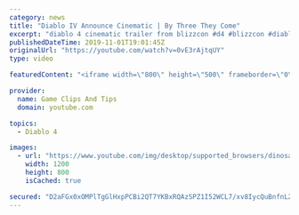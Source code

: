 ```yaml
---
category: news
title: "Diablo IV Announce Cinematic | By Three They Come"
excerpt: "diablo 4 cinematic trailer from blizzcon #d4 #blizzcon #diablo."
publishedDateTime: 2019-11-01T19:01:45Z
originalUrl: "https://youtube.com/watch?v=0vE3rAjtqUY"
type: video

featuredContent: "<iframe width=\"800\" height=\"500\" frameborder=\"0\" src=\"https://www.youtube.com/embed/0vE3rAjtqUY\" allow=\"accelerometer; autoplay; encrypted-media; gyroscope; picture-in-picture\" allowfullscreen></iframe>"

provider:
  name: Game Clips And Tips
  domain: youtube.com

topics:
  - Diablo 4

images:
  - url: "https://www.youtube.com/img/desktop/supported_browsers/dinosaur.png"
    width: 1200
    height: 800
    isCached: true

secured: "D2aFGx0xOMPlTgGlHxpPCBi2QT7YKBxRQAzSPZ1I52WCL7/xv8IycQuBnfnLZ8OXYnhZALUKrcciCR9pr0hAeJmszmqaYT0OkI1YASYq9AmFfqYgb+mHE9KoXfjaa4HIAIKHUIyo5kBTJwPq0lz/IKWiIiVYvmCYRPapVIIWCgxkptQNAM8uqfz7CWbxIqnKQ47K7Eu8lsL7FrrVzN0czNS4wqo3egbmuVC7e3XvH+9+9H0fvQdqiM8XAgOVIHeBHHJuXeLkkFw3lXXhg9xBh7LH+oUxyFXC8l/mgiZab2ksa74OHFuhS7u+zHqctIPIJ7E2Myt28OibabH8UNqCE/0F3SxQNR5ZSgKN4+6J4RtZ1avUeDpih8PPL8CG3u54oEZW5YHda5qtdB6pirDtUw==;AFwLirj/ZLo7Dwy1BJWkHg=="
---
```


